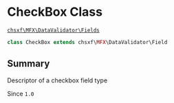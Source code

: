 # CheckBox Class

[`chsxf\MFX\DataValidator\Fields`](API-Namespace-DataValidator_Fields)

```php
class CheckBox extends chsxf\MFX\DataValidator\Field
```

## Summary

Descriptor of a checkbox field type

Since `1.0`

